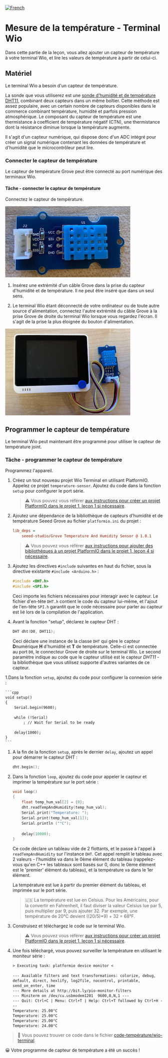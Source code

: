 [![French](https://img.shields.io/badge/-French-purple)](wio-terminal-temp.fr.md)
# Mesure de la température - Terminal Wio

Dans cette partie de la leçon, vous allez ajouter un capteur de température à votre terminal Wio, et lire les valeurs de température à partir de celui-ci.

## Matériel

Le terminal Wio a besoin d'un capteur de température.

La sonde que vous utiliserez est une [sonde d'humidité et de température DHT11](https://www.seeedstudio.com/Grove-Temperature-Humidity-Sensor-DHT11.html), combinant deux capteurs dans un même boîtier. Cette méthode est assez populaire, avec un certain nombre de capteurs disponibles dans le commerce combinant température, humidité et parfois pression atmosphérique. Le composant du capteur de température est une thermistance à coefficient de température négatif (CTN), une thermistance dont la résistance diminue lorsque la température augmente.

Il s'agit d'un capteur numérique, qui dispose donc d'un ADC intégré pour créer un signal numérique contenant les données de température et d'humidité que le microcontrôleur peut lire.

### Connecter le capteur de température

Le capteur de température Grove peut être connecté au port numérique des terminaux Wio.

#### Tâche - connecter le capteur de température

Connectez le capteur de température.

![Capteur de température Grove](../../../../images/grove-dht11.png)

1. Insérez une extrémité d'un câble Grove dans la prise du capteur d'humidité et de température. Il ne peut être inséré que dans un seul sens.

1. Le terminal Wio étant déconnecté de votre ordinateur ou de toute autre source d'alimentation, connectez l'autre extrémité du câble Grove à la prise Grove de droite du terminal Wio lorsque vous regardez l'écran. Il s'agit de la prise la plus éloignée du bouton d'alimentation.

![La sonde de température Grove connectée à la prise de droite](../../../../images/wio-temperature-sensor.png)

## Programmer le capteur de température

Le terminal Wio peut maintenant être programmé pour utiliser le capteur de température joint.

### Tâche - programmer le capteur de température

Programmez l'appareil.

1. Créez un tout nouveau projet Wio Terminal en utilisant PlatformIO. Appelez ce projet `temperature-sensor`. Ajoutez du code dans la fonction `setup` pour configurer le port série.

    > ⚠️ Vous pouvez vous référer [aux instructions pour créer un projet PlatformIO dans le projet 1, leçon 1 si nécessaire](../../../../1-getting-started/lessons/1-introduction-to-iot/wio-terminal.md#create-a-platformio-project).

1. Ajoutez une dépendance de la bibliothèque de capteurs d'humidité et de température Seeed Grove au fichier `platformio.ini` du projet :

    ```ini
    lib_deps =
        seeed-studio/Grove Temperature And Humidity Sensor @ 1.0.1
    ```

    > ⚠️ Vous pouvez vous référer [aux instructions pour ajouter des bibliothèques à un projet PlatformIO dans le projet 1, leçon 4 si nécessaire](../../../../1-getting-started/lessons/4-connect-internet/wio-terminal-mqtt.md#install-the-wifi-and-mqtt-arduino-libraries).

1. Ajoutez les directives `#include` suivantes en haut du fichier, sous la directive existante `#include <Arduino.h>` :

    ```cpp
    #include <DHT.h>
    #include <SPI.h>
    ```

    Ceci importe les fichiers nécessaires pour interagir avec le capteur. Le fichier d'en-tête `DHT.h` contient le code du capteur lui-même, et l'ajout de l'en-tête `SPI.h` garantit que le code nécessaire pour parler au capteur est lié lors de la compilation de l'application.

1. Avant la fonction "setup", déclarez le capteur DHT :

    ```cpp
    DHT dht(D0, DHT11);
    ```

    Ceci déclare une instance de la classe `DHT` qui gère le capteur **D**numérique **H** d'humidité et **T** de température. Celle-ci est connectée au port `D0`, le connecteur Grove de droite sur le terminal Wio. Le second paramètre indique au code que le capteur utilisé est le capteur *DHT11* - la bibliothèque que vous utilisez supporte d'autres variantes de ce capteur.

1.Dans la fonction `setup`, ajoutez du code pour configurer la connexion série :

    ```cpp
    void setup()
    {
        Serial.begin(9600);
    
        while (!Serial)
            ; // Wait for Serial to be ready
    
        delay(1000);
    }
    ```

1. A la fin de la fonction `setup`, après le dernier `delay`, ajoutez un appel pour démarrer le capteur DHT :

    ```cpp
    dht.begin();
    ```

1. Dans la fonction `loop`, ajoutez du code pour appeler le capteur et imprimer la température sur le port série :

    ```cpp
    void loop()
    {
        float temp_hum_val[2] = {0};
        dht.readTempAndHumidity(temp_hum_val);
        Serial.print("Temperature: ");
        Serial.print(temp_hum_val[1]);
        Serial.println ("°C");
    
        delay(10000);
    }
    ```

    Ce code déclare un tableau vide de 2 flottants, et le passe à l'appel à `readTempAndHumidity` sur l'instance `DHT`. Cet appel remplit le tableau avec 2 valeurs - l'humidité va dans le 0ème élément du tableau (rappelez-vous qu'en C++ les tableaux sont basés sur 0, donc le 0ème élément est le 'premier' élément du tableau), et la température va dans le 1er élément.

    La température est lue à partir du premier élément du tableau, et imprimée sur le port série.

    > 🇺🇸 La température est lue en Celsius. Pour les Américains, pour la convertir en Fahrenheit, il faut diviser la valeur Celsius lue par 5, puis multiplier par 9, puis ajouter 32. Par exemple, une température de 20°C devient ((20/5)*9) + 32 = 68°F.

1. Construisez et téléchargez le code sur le terminal Wio.

    > ⚠️ Vous pouvez vous référer [aux instructions pour créer un projet PlatformIO dans le projet 1, leçon 1 si nécessaire](../../../../1-getting-started/lessons/1-introduction-to-iot/wio-terminal.md#write-the-hello-world-app).

1. Une fois téléchargé, vous pouvez surveiller la température en utilisant le moniteur série :

    ```output
    > Executing task: platformio device monitor <
    
    --- Available filters and text transformations: colorize, debug, default, direct, hexlify, log2file, nocontrol, printable, send_on_enter, time
    --- More details at http://bit.ly/pio-monitor-filters
    --- Miniterm on /dev/cu.usbmodem1201  9600,8,N,1 ---
    --- Quit: Ctrl+C | Menu: Ctrl+T | Help: Ctrl+T followed by Ctrl+H ---
    Temperature: 25.00°C
    Temperature: 25.00°C
    Temperature: 25.00°C
    Temperature: 24.00°C
    ```

> 💁 Vous pouvez trouver ce code dans le fichier [code-température/wio-terminal](../code-temperature/wio-terminal).

😀 Votre programme de capteur de température a été un succès !
